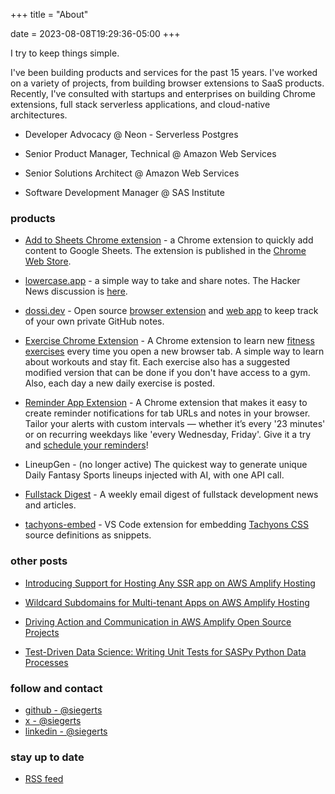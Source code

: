 +++
title = "About"

date = 2023-08-08T19:29:36-05:00
+++

I try to keep things simple.

I've been building products and services for the past 15 years. I've worked on a variety of projects, from building browser extensions to SaaS products. Recently, I've consulted with startups and enterprises on building Chrome extensions, full stack serverless applications, and cloud-native architectures.

- Developer Advocacy @ Neon - Serverless Postgres

- Senior Product Manager, Technical @ Amazon Web Services

- Senior Solutions Architect @ Amazon Web Services

- Software Development Manager @ SAS Institute

### products

- [Add to Sheets Chrome extension](https://www.addtosheets.com) - a Chrome extension to quickly add content to Google Sheets. The extension is published in the [Chrome Web Store](https://chromewebstore.google.com/detail/hgilhmbegaanegfbcppneigcmhgoinib).

- [lowercase.app](https://www.lowercase.app) - a simple way to take and share notes. The Hacker News discussion is [here](https://news.ycombinator.com/item?id=40248217).


- [dossi.dev](https://www.dossi.dev) - Open source [browser extension](https://github.com/siegerts/dossi-ext) and [web app](https://github.com/siegerts/dossi-app) to keep track of your own private GitHub notes.

- [Exercise Chrome Extension](https://www.exercises.so) - A Chrome extension to learn new [fitness exercises](https://chrome.google.com/webstore/detail/exercise/idhbppehmegfahmlnhajakjplaonfkdk) every time you open a new browser tab. A simple way to learn about workouts and stay fit. Each exercise also has a suggested modified version that can be done if you don't have access to a gym. Also, each day a new daily exercise is posted.

- [Reminder App Extension](https://www.bestreminderapp.com) - A Chrome extension that makes it easy to create reminder notifications for tab URLs and notes in your browser. Tailor your alerts with custom intervals — whether it’s every '23 minutes' or on recurring weekdays like 'every Wednesday, Friday'. Give it a try and [schedule your reminders](https://chrome.google.com/webstore/detail/best-reminder-app/dnpkpjllkijgiiedcbjjkccmhcgoebbf)!

- LineupGen - (no longer active) The quickest way to generate unique Daily Fantasy Sports lineups injected with AI, with one API call.

- [Fullstack Digest](https://www.fullstackdigest.com/) - A weekly email digest of fullstack development news and articles.

<!-- - [Hugo basic theme](https://themes.gohugo.io/hugo-theme-basic/) - a free theme template for the Hugo framework (used for this site). -->

- [tachyons-embed](https://marketplace.visualstudio.com/items?itemName=siegerts.tachyons-embed) - VS Code extension for embedding [Tachyons CSS](https://tachyons.io/) source definitions as snippets.


### other posts

- [Introducing Support for Hosting Any SSR app on AWS Amplify Hosting](https://aws.amazon.com/blogs/mobile/introducing-support-for-hosting-any-ssr-app-on-aws-amplify-hosting/)

- [Wildcard Subdomains for Multi-tenant Apps on AWS Amplify Hosting](https://aws.amazon.com/blogs/mobile/wildcard-subdomains-for-multi-tenant-apps-on-aws-amplify-hosting/)

- [Driving Action and Communication in AWS Amplify Open Source Projects](https://aws.amazon.com/blogs/opensource/driving-action-and-communication-in-aws-amplify-open-source-projects/)

- [Test-Driven Data Science: Writing Unit Tests for SASPy Python Data Processes](https://www.sas.com/content/dam/SAS/support/en/sas-global-forum-proceedings/2018/2347-2018.pdf) 


### follow and contact

- [github - @siegerts](https://github.com/siegerts)
- [x - @siegerts](https://x.com/siegerts)
- [linkedin - @siegerts](https://www.linkedin.com/in/siegerts/)




### stay up to date

- [RSS feed](https://www.xiegerts.com/post/index.xml)
